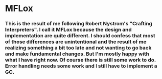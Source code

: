 # MFLox

### This is the result of me following Robert Nystrom's "Crafting Interpreters". I call it MFLox because the design and implementation are quite different. I should confess that most of those differences are unintentional and the result of me realizing something a bit too late and not wanting to go back and make fundamental changes. But I'm mostly happy with what I have right now. Of course there is still some work to do. Error handling needs some work and I still have to implement a GC.